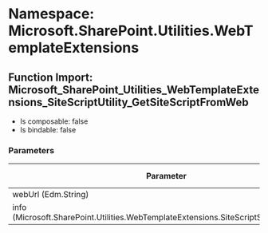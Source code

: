 # Namespace: Microsoft.SharePoint.Utilities.WebTemplateExtensions

## Function Import: Microsoft_SharePoint_Utilities_WebTemplateExtensions_SiteScriptUtility_GetSiteScriptFromWeb

- Is composable: false
- Is bindable: false

### Parameters

Parameter | SPO | SP 2019 | SP 2016 | SP 2013
----------|:---:|:-------:|:-------:|:-------
webUrl (Edm.String) | ✅ | ❌ | ❌ | ❌
info (Microsoft.SharePoint.Utilities.WebTemplateExtensions.SiteScriptSerializationInfo) | ✅ | ❌ | ❌ | ❌
